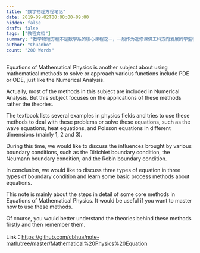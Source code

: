 ```yaml
---
title: "数学物理方程笔记"
date: 2019-09-02T00:00:00+09:00
hidden: false
draft: false
tags: ["教程文档"]
summary: "数学物理方程不是数学系的核心课程之一，一般作为选修课供工科方向发展的学生学习。其本质内容和偏微分方程数值解法接近，都是使用不同的数值模拟和逼近方法获取常微分方程或者偏微分方程的解，以用于实际的工程问题当中。。"
author: "Chuanbo"
count: "200 Words"
---
```


Equations of Mathematical Physics is another subject about using mathematical methods to solve or approach various functions include PDE or ODE, just like the Numerical Analysis.

Actually, most of the methods in this subject are included in Numerical Analysis. But this subject focuses on the applications of these methods rather the theories.

The textbook lists several examples in physics fields and tries to use these methods to deal with these problems or solve these equations, such as the wave equations, heat equations, and Poisson equations in different dimensions (mainly 1, 2 and 3).

During this time, we would like to discuss the influences brought by various boundary conditions, such as the Dirichlet boundary condition, the Neumann boundary condition, and the Robin boundary condition.

In conclusion, we would like to discuss three types of equation in three types of boundary condition and learn some basic process methods about equations.

This note is mainly about the steps in detail of some core methods in Equations of Mathematical Physics. It would be useful if you want to master how to use these methods.

Of course, you would better understand the theories behind these methods firstly and then remember them.

Link：https://github.com/cbhua/note-math/tree/master/Mathematical%20Physics%20Equation